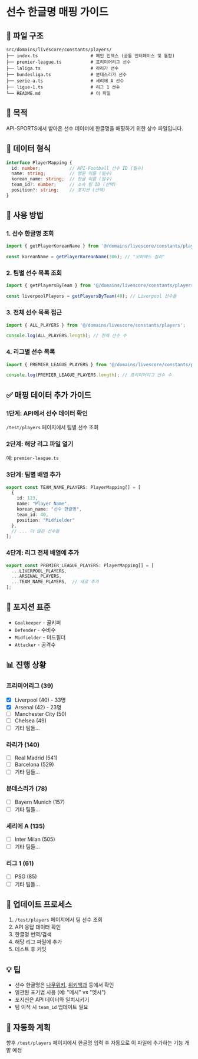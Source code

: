 # 선수 한글명 매핑 가이드

## 📁 파일 구조

```
src/domains/livescore/constants/players/
├── index.ts                    # 메인 인덱스 (공통 인터페이스 및 통합)
├── premier-league.ts           # 프리미어리그 선수
├── laliga.ts                   # 라리가 선수
├── bundesliga.ts               # 분데스리가 선수
├── serie-a.ts                  # 세리에 A 선수
├── ligue-1.ts                  # 리그 1 선수
└── README.md                   # 이 파일
```

## 🎯 목적

API-SPORTS에서 받아온 선수 데이터에 한글명을 매핑하기 위한 상수 파일입니다.

## 📝 데이터 형식

```typescript
interface PlayerMapping {
  id: number;           // API-Football 선수 ID (필수)
  name: string;         // 영문 이름 (필수)
  korean_name: string;  // 한글 이름 (필수)
  team_id?: number;     // 소속 팀 ID (선택)
  position?: string;    // 포지션 (선택)
}
```

## 🔧 사용 방법

### 1. 선수 한글명 조회
```typescript
import { getPlayerKoreanName } from '@/domains/livescore/constants/players';

const koreanName = getPlayerKoreanName(306); // "모하메드 살라"
```

### 2. 팀별 선수 목록 조회
```typescript
import { getPlayersByTeam } from '@/domains/livescore/constants/players';

const liverpoolPlayers = getPlayersByTeam(40); // Liverpool 선수들
```

### 3. 전체 선수 목록 접근
```typescript
import { ALL_PLAYERS } from '@/domains/livescore/constants/players';

console.log(ALL_PLAYERS.length); // 전체 선수 수
```

### 4. 리그별 선수 목록
```typescript
import { PREMIER_LEAGUE_PLAYERS } from '@/domains/livescore/constants/players';

console.log(PREMIER_LEAGUE_PLAYERS.length); // 프리미어리그 선수 수
```

## ✅ 매핑 데이터 추가 가이드

### 1단계: API에서 선수 데이터 확인
`/test/players` 페이지에서 팀별 선수 조회

### 2단계: 해당 리그 파일 열기
예: `premier-league.ts`

### 3단계: 팀별 배열 추가
```typescript
export const TEAM_NAME_PLAYERS: PlayerMapping[] = [
  { 
    id: 123, 
    name: "Player Name", 
    korean_name: "선수 한글명", 
    team_id: 40, 
    position: "Midfielder" 
  },
  // ... 더 많은 선수들
];
```

### 4단계: 리그 전체 배열에 추가
```typescript
export const PREMIER_LEAGUE_PLAYERS: PlayerMapping[] = [
  ...LIVERPOOL_PLAYERS,
  ...ARSENAL_PLAYERS,
  ...TEAM_NAME_PLAYERS,  // 새로 추가
];
```

## 🎨 포지션 표준

- `Goalkeeper` - 골키퍼
- `Defender` - 수비수
- `Midfielder` - 미드필더
- `Attacker` - 공격수

## 📊 진행 상황

### 프리미어리그 (39)
- [x] Liverpool (40) - 33명
- [x] Arsenal (42) - 23명
- [ ] Manchester City (50)
- [ ] Chelsea (49)
- [ ] 기타 팀들...

### 라리가 (140)
- [ ] Real Madrid (541)
- [ ] Barcelona (529)
- [ ] 기타 팀들...

### 분데스리가 (78)
- [ ] Bayern Munich (157)
- [ ] 기타 팀들...

### 세리에 A (135)
- [ ] Inter Milan (505)
- [ ] 기타 팀들...

### 리그 1 (61)
- [ ] PSG (85)
- [ ] 기타 팀들...

## 🔄 업데이트 프로세스

1. `/test/players` 페이지에서 팀 선수 조회
2. API 응답 데이터 확인
3. 한글명 번역/검색
4. 해당 리그 파일에 추가
5. 테스트 후 커밋

## 💡 팁

- 선수 한글명은 [나무위키](https://namu.wiki), [위키백과](https://ko.wikipedia.org) 등에서 확인
- 일관된 표기법 사용 (예: "메시" vs "멧시")
- 포지션은 API 데이터와 일치시키기
- 팀 이적 시 `team_id` 업데이트 필요

## 🚀 자동화 계획

향후 `/test/players` 페이지에서 한글명 입력 후 자동으로 이 파일에 추가하는 기능 개발 예정

